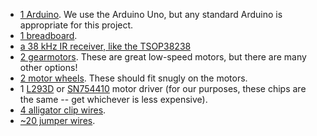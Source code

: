 + [1 Arduino](https://www.sparkfun.com/products/11021). We use the Arduino Uno, but any standard Arduino is appropriate for this project.
+ [1 breadboard](https://www.sparkfun.com/products/12002).
+ [a 38 kHz IR receiver, like the TSOP38238](https://www.sparkfun.com/products/10266)
+ [2 gearmotors](https://www.pololu.com/product/187). These are great low-speed motors, but there are many other options!
+ [2 motor wheels](https://www.pololu.com/product/199). These should fit snugly on the motors.
+ 1 [L293D](http://www.jameco.com/webapp/wcs/stores/servlet/Product_10001_10001_1341966_-1) or [SN754410](http://www.jameco.com/webapp/wcs/stores/servlet/Product_10001_10001_1054684_-1) motor driver (for our purposes, these chips are the same -- get whichever is less expensive).
+ [4 alligator clip wires](http://www.jameco.com/webapp/wcs/stores/servlet/Product_10001_10001_10444_-1).
+ [~20 jumper wires](http://www.jameco.com/webapp/wcs/stores/servlet/Product_10001_10001_2150467_-1).
